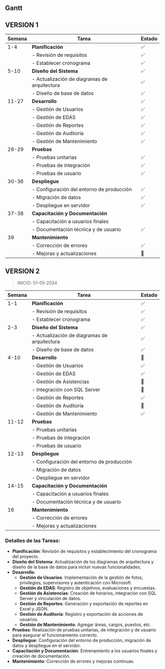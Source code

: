 ## Gantt

## VERSION 1

| Semana | Tarea                                    | Estado |
|--------|------------------------------------------|--------|
| 1-4   | **Planificación**                        | ✅      |
|        | - Revisión de requisitos                 | ✅      |
|        | - Establecer cronograma                  | ✅      |
| 5-10    | **Diseño del Sistema**                   | ✅      |
|        | - Actualización de diagramas de arquitectura  | ✅      |
|        | - Diseño de base de datos                | ✅      |
| 11-27   | **Desarrollo**                           | ✅      |
|        | - Gestión de Usuarios                    | ✅      |
|        | - Gestión de EDAS                        | ✅      |
|        | - Gestión de Reportes                    | ✅      |
|        | - Gestión de Auditoría                   | ✅      |
|        | - Gestión de Mantenimiento               | ✅      |
| 28-29  | **Pruebas**                              |        |
|        | - Pruebas unitarias                      |  ✅      |
|        | - Pruebas de integración                 |  ✅      |
|        | - Pruebas de usuario                     |  ✅      |
| 30-36  | **Despliegue**                           |        |
|        | - Configuración del entorno de producción|  ✅    |
|        | - Migración de datos                     |   ✅     |
|        | - Despliegue en servidor                 |  ✅   |
| 37-38  | **Capacitación y Documentación**         |        |
|        | - Capacitación a usuarios finales        |        |
|        | - Documentación técnica y de usuario     |   ✅     |
| 39     | **Mantenimiento**                        |        |
|        | - Corrección de errores                  |   ✅     |
|        | - Mejoras y actualizaciones              |   🔄     |

## VERSION 2


> INICIO: 01-05-2024


| Semana | Tarea                                    | Estado |
|--------|------------------------------------------|--------|
| 1-1    | **Planificación**                        | ✅      |
|        | - Revisión de requisitos                 | ✅      |
|        | - Establecer cronograma                  | ✅      |
| 2-3    | **Diseño del Sistema**                   | ✅      |
|        | - Actualización de diagramas de arquitectura  | ✅      |
|        | - Diseño de base de datos                | ✅      |
| 4-10   | **Desarrollo**                           | 🔄      |
|        | - Gestión de Usuarios                    | ✅      |
|        | - Gestión de EDAS                        | ✅      |
|        | - Gestión de Asistencias                 | 🔄      |
|        | - Integración con SQL Server             | 🔄      |
|        | - Gestión de Reportes                    | ✅      |
|        | - Gestión de Auditoría                   | 🔄      |
|        | - Gestión de Mantenimiento               | ✅      |
| 11-12  | **Pruebas**                              |        |
|        | - Pruebas unitarias                      |        |
|        | - Pruebas de integración                 |        |
|        | - Pruebas de usuario                     |        |
| 12-13  | **Despliegue**                           |        |
|        | - Configuración del entorno de producción|      |
|        | - Migración de datos                     |        |
|        | - Despliegue en servidor                 |     |
| 14-15  | **Capacitación y Documentación**         |        |
|        | - Capacitación a usuarios finales        |        |
|        | - Documentación técnica y de usuario     |        |
| 16     | **Mantenimiento**                        |        |
|        | - Corrección de errores                  |        |
|        | - Mejoras y actualizaciones              |        |

### Detalles de las Tareas:

- **Planificación**: Revisión de requisitos y establecimiento del cronograma del proyecto.
- **Diseño del Sistema**: Actualización de los diagramas de arquitectura y diseño de la base de datos para incluir nuevas funcionalidades.
- **Desarrollo**: 
  - **Gestión de Usuarios**: Implementación de la gestión de fotos, privilegios, supervisores y autenticación con Microsoft.
  - **Gestión de EDAS**: Registro de objetivos, evaluaciones y encuestas.
  - **Gestión de Asistencias**: Creación de horarios, integración con SQL Server y vinculación de datos.
  - **Gestión de Reportes**: Generación y exportación de reportes en Excel y JSON.
  - **Gestión de Auditoría**: Registro y exportación de acciones de usuarios.
  - **Gestión de Mantenimiento**: Agregar áreas, cargos, puestos, etc.
- **Pruebas**: Realización de pruebas unitarias, de integración y de usuario para asegurar el funcionamiento correcto.
- **Despliegue**: Configuración del entorno de producción, migración de datos y despliegue en el servidor.
- **Capacitación y Documentación**: Entrenamiento a los usuarios finales y creación de documentación.
- **Mantenimiento**: Corrección de errores y mejoras continuas.

